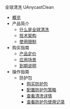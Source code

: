 <div class="sidebar_title"> 全球清洗 UAnycastClean</div>

* [概览](/uanycastclean/README)
* 产品简介
    * [什么是全球清洗](/uanycastclean/intro/whatisanycasteip) 
    * [技术架构](/uanycastclean/intro/architecture)
    * [使用限制](/uanycastclean/intro/limit)
* 购买指南
    * [产品定价](/uanycastclean/buy/price) 
    * [应用场景](/uanycastclean/buy/apply)
    * [到期说明](/uanycastclean/buy/invalid)
* 操作指南
    * 防护包
        * [购买防护包](/uanycastclean/guide/uanycastclean/buyanycastclean)
        * [配置防护包策略](/uanycastclean/guide/uanycastclean/config)
        * [查看清洗详情](/uanycastclean/guide/uanycastclean/check)
        * [查看防护包使用记录](/uanycastclean/guide/uanycastclean/used)


   
    
   
   
    
        